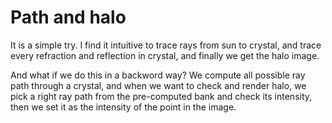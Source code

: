 # Path and halo

It is a simple try. I find it intuitive to trace rays from sun to crystal, and trace every refraction and reflection in crystal, and finally we get the halo image.

And what if we do this in a backword way? We compute all possible ray path through a crystal, and when we want to check and render halo, we pick a right ray path from the pre-computed bank and check its intensity, then we set it as the intensity of the point in the image.
